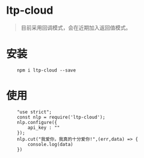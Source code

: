 # ltp-cloud

> 目前采用回调模式，会在近期加入返回值模式。 

# 安装
```
    npm i ltp-cloud --save
```
# 使用
```
    "use strict";
    const nlp = require('ltp-cloud');
    nlp.configure({
        api_key : ""
    });
    nlp.cut("我爱你，我真的十分爱你!",(err,data) => {
        console.log(data)
    })
```
